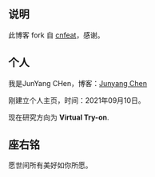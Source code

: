 ## 说明

此博客 fork 自 [cnfeat](http://cnfeat.com)，感谢。

## 个人

我是JunYang CHen，博客：[Junyang Chen](http://gdut-cjy.github.io)

刚建立个人主页，时间：2021年09月10日。

现在研究方向为 **Virtual Try-on**.

## 座右铭

愿世间所有美好如你所愿。



